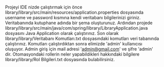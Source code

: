 Projeyi IDE nizde çalıştırmak için önce library/library/src/main/resources/application.properties dosyasında username ve password kısmına kendi veritabanı bilgilerinizi giriniz. Veritabanında kutuphane adında bir şema oluşturunuz. Ardından projede library/library/src/main/java/com/spring/library/LibraryApplication.java dosyasını Java Application olarak çalıştırınız. Son olarak library/library/Veritabanı Komutları.txt dosyasındaki komutları veri tabanında çalıştırınız. Komutları çalıştırdıktan sonra elimizde 'admin' kullanıcısı oluşuyor. Admin giriş için mail adresi 'admin@gmail.com' ve şifre 'admin' dir. Otomasyondaki rollerin neler yapabildikleri hakkındaki bilgilere library/library/Rol Bilgileri.txt dosyasında bulabilirsiniz.
